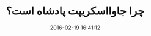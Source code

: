 ---
layout: post
title: "چرا جاوااسکریپت پادشاه است؟"
date: 2016-02-19 16:41:12
section: article
tags: js
link: "http://mirzaproject.ir/284/%DA%86%D8%B1%D8%A7-%D8%AC%D8%A7%D9%88%D8%A7%D8%A7%D8%B3%DA%A9%D8%B1%DB%8C%D9%BE%D8%AA-%D9%BE%D8%A7%D8%AF%D8%B4%D8%A7%D9%87-%D8%A7%D8%B3%D8%AA%D8%9F/"
user: "نوید کاشانی"
user_link: "http://navid.kashani.ir/"
---
